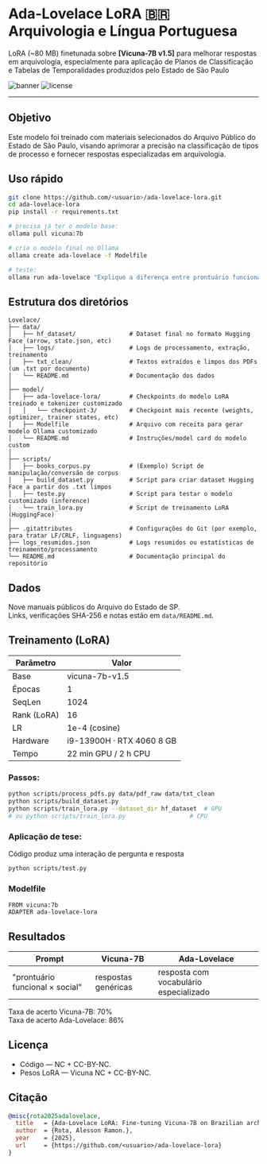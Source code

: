 # Ada-Lovelace LoRA 🇧🇷 Arquivologia e Língua Portuguesa

LoRA (~80 MB) finetunada sobre **[Vicuna-7B v1.5]** para melhorar respostas em arquivologia, especialmente para aplicação de Planos de Classificação e Tabelas de Temporalidades produzidos pelo Estado de São Paulo

![banner](https://img.shields.io/badge/LoRA-Vicuna7B-blue)
![license](https://img.shields.io/badge/license-MIT-%2B-NC-green)

---

## Objetivo

Este modelo foi treinado com materiais selecionados do Arquivo Público do Estado de São Paulo, visando aprimorar a precisão na classificação de tipos de processo e fornecer respostas especializadas em arquivologia.

## Uso rápido

```bash
git clone https://github.com/<usuario>/ada-lovelace-lora.git
cd ada-lovelace-lora
pip install -r requirements.txt

# precisa já ter o modelo base:
ollama pull vicuna:7b

# cria o modelo final no Ollama
ollama create ada-lovelace -f Modelfile

# teste:
ollama run ada-lovelace "Explique a diferença entre prontuário funcional e social."
```

## Estrutura dos diretórios

```
Lovelace/
├── data/
│   ├── hf_dataset/               # Dataset final no formato Hugging Face (arrow, state.json, etc)
│   ├── logs/                     # Logs de processamento, extração, treinamento
│   ├── txt_clean/                # Textos extraídos e limpos dos PDFs (um .txt por documento)
│   └── README.md                 # Documentação dos dados
│
├── model/
│   ├── ada-lovelace-lora/        # Checkpoints do modelo LoRA treinado e tokenizer customizado
│   │   └── checkpoint-3/         # Checkpoint mais recente (weights, optimizer, trainer states, etc)
│   ├── Modelfile                 # Arquivo com receita para gerar modelo Ollama customizado
│   └── README.md                 # Instruções/model card do modelo custom
│
├── scripts/
│   ├── books_corpus.py           # (Exemplo) Script de manipulação/conversão de corpus
│   ├── build_dataset.py          # Script para criar dataset Hugging Face a partir dos .txt limpos
│   ├── teste.py                  # Script para testar o modelo customizado (inference)
│   └── train_lora.py             # Script de treinamento LoRA (HuggingFace)
│
├── .gitattributes                # Configurações do Git (por exemplo, para tratar LF/CRLF, linguagens)
├── logs_resumidos.json           # Logs resumidos ou estatísticas de treinamento/processamento
└── README.md                     # Documentação principal do repositório
```

## Dados

Nove manuais públicos do Arquivo do Estado de SP.  
Links, verificações SHA-256 e notas estão em `data/README.md`.

## Treinamento (LoRA)

| Parâmetro   | Valor                     |
| ----------- | ------------------------- |
| Base        | vicuna-7b-v1.5            |
| Épocas      | 1                         |
| SeqLen      | 1024                      |
| Rank (LoRA) | 16                        |
| LR          | 1e-4 (cosine)             |
| Hardware    | i9-13900H · RTX 4060 8 GB |
| Tempo       | 22 min GPU / 2 h CPU      |

### Passos:

```bash
python scripts/process_pdfs.py data/pdf_raw data/txt_clean
python scripts/build_dataset.py
python scripts/train_lora.py --dataset_dir hf_dataset  # GPU
# ou python scripts/train_lora.py                  # CPU
```

### Aplicação de tese:
Código produz uma interação de pergunta e resposta
```bash
python scripts/test.py
```

### Modelfile

```
FROM vicuna:7b
ADAPTER ada-lovelace-lora
```

## Resultados

| Prompt                          | Vicuna-7B                   | Ada-Lovelace                           |
| ------------------------------- | --------------------------- | -------------------------------------- |
| "prontuário funcional × social" | respostas genéricas         | resposta com vocabulário especializado |

Taxa de acerto Vicuna-7B: 70%  
Taxa de acerto Ada-Lovelace: 86%

## Licença

* Código — NC + CC-BY-NC.  
* Pesos LoRA — Vicuna NC + CC-BY-NC.

## Citação

```bibtex
@misc{rota2025adalovelace,
  title   = {Ada-Lovelace LoRA: Fine-tuning Vicuna-7B on Brazilian archival manuals},
  author  = {Rota, Alesson Ramon.},
  year    = {2025},
  url     = {https://github.com/<usuario>/ada-lovelace-lora}
}
```
